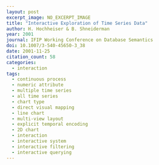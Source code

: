 ```yaml
---
layout: post
excerpt_image: NO_EXCERPT_IMAGE
title: "Interactive Exploration of Time Series Data"
author: H. Hochheiser & B. Shneiderman
year: 2001
journal: IFIP Working Conference on Database Semantics
doi: 10.1007/3-540-45650-3_38
date: 2001-11-25
citation_count: 58
categories:
  - interaction
tags:
  - continuous process
  - numeric attribute
  - multiple time series
  - all time series
  - chart type
  - direct visual mapping
  - line chart
  - multi-view layout
  - explicit temporal encoding
  - 2D chart
  - interaction
  - interactive system
  - interactive filtering
  - interactive querying
---
```


